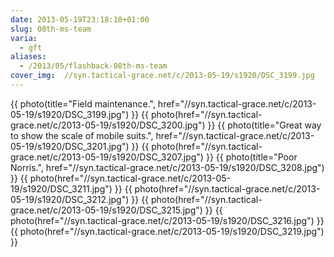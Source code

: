 ```yaml
---
date: 2013-05-19T23:18:10+01:00
slug: 08th-ms-team
varia:
  - gft
aliases:
  - /2013/05/flashback-08th-ms-team
cover_img:  //syn.tactical-grace.net/c/2013-05-19/s1920/DSC_3199.jpg
---
```

{{ photo(title="Field maintenance.", href="//syn.tactical-grace.net/c/2013-05-19/s1920/DSC_3199.jpg") }}
{{ photo(href="//syn.tactical-grace.net/c/2013-05-19/s1920/DSC_3200.jpg") }}
{{ photo(title="Great way to show the scale of mobile suits.", href="//syn.tactical-grace.net/c/2013-05-19/s1920/DSC_3201.jpg") }}
{{ photo(href="//syn.tactical-grace.net/c/2013-05-19/s1920/DSC_3207.jpg") }}
{{ photo(title="Poor Norris.", href="//syn.tactical-grace.net/c/2013-05-19/s1920/DSC_3208.jpg") }}
{{ photo(href="//syn.tactical-grace.net/c/2013-05-19/s1920/DSC_3211.jpg") }}
{{ photo(href="//syn.tactical-grace.net/c/2013-05-19/s1920/DSC_3212.jpg") }}
{{ photo(href="//syn.tactical-grace.net/c/2013-05-19/s1920/DSC_3215.jpg") }}
{{ photo(href="//syn.tactical-grace.net/c/2013-05-19/s1920/DSC_3216.jpg") }}
{{ photo(href="//syn.tactical-grace.net/c/2013-05-19/s1920/DSC_3219.jpg") }}
